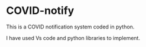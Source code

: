 # COVID-notify
This is a COVID notification system coded in python.

I have used Vs code and python libraries to implement.
